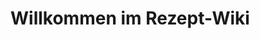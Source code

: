 <!-- TITLE: Willkommen -->
<!-- SUBTITLE: Einstiegsseite mit Rubrikliste -->

# Willkommen im Rezept-Wiki